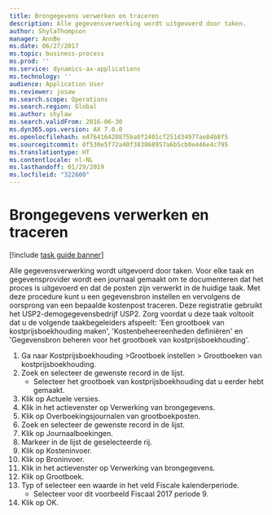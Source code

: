 ```yaml
---
title: Brongegevens verwerken en traceren
description: Alle gegevensverwerking wordt uitgevoerd door taken.
author: ShylaThompson
manager: AnnBe
ms.date: 06/27/2017
ms.topic: business-process
ms.prod: ''
ms.service: dynamics-ax-applications
ms.technology: ''
audience: Application User
ms.reviewer: josaw
ms.search.scope: Operations
ms.search.region: Global
ms.author: shylaw
ms.search.validFrom: 2016-06-30
ms.dyn365.ops.version: AX 7.0.0
ms.openlocfilehash: e476416420875ba0f2401cf251d34977ae84b8f5
ms.sourcegitcommit: 0f530e5f72a40f383868957a6b5cb0e446e4c795
ms.translationtype: HT
ms.contentlocale: nl-NL
ms.lasthandoff: 01/29/2019
ms.locfileid: "322600"
---
```

# <a name="process-and-trace-source-data"></a>Brongegevens verwerken en traceren

[!include [task guide banner](../../includes/task-guide-banner.md)]

Alle gegevensverwerking wordt uitgevoerd door taken. Voor elke taak en gegevensprovider wordt een journaal gemaakt om te documenteren dat het proces is uitgevoerd en dat de posten zijn verwerkt in de huidige taak. Met deze procedure kunt u een gegevensbron instellen en vervolgens de oorsprong van een bepaalde kostenpost traceren. Deze registratie gebruikt het USP2-demogegevensbedrijf USP2. Zorg voordat u deze taak voltooit dat u de volgende taakbegeleiders afspeelt: 'Een grootboek van kostprijsboekhouding maken', 'Kostenbeheereenheden definiëren' en 'Gegevensbron beheren voor het grootboek van kostprijsboekhouding'.

1. Ga naar Kostprijsboekhouding  >Grootboek instellen > Grootboeken van kostprijsboekhouding.
2. Zoek en selecteer de gewenste record in de lijst.
    * Selecteer het grootboek van kostprijsboekhouding dat u eerder hebt gemaakt.  
3. Klik op Actuele versies.
4. Klik in het actievenster op Verwerking van brongegevens.
5. Klik op Overboekingsjournalen van grootboekposten.
6. Zoek en selecteer de gewenste record in de lijst.
7. Klik op Journaalboekingen.
8. Markeer in de lijst de geselecteerde rij.
9. Klik op Kosteninvoer.
10. Klik op Broninvoer.
11. Klik in het actievenster op Verwerking van brongegevens.
12. Klik op Grootboek.
13. Typ of selecteer een waarde in het veld Fiscale kalenderperiode.
    * Selecteer voor dit voorbeeld Fiscaal 2017 periode 9.  
14. Klik op OK.


